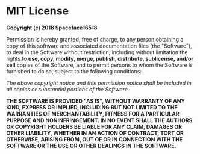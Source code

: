# MIT License

**Copyright (c) 2018 Spaceface16518**


Permission is hereby granted, free of charge, to any person obtaining a copy
of this software and associated documentation files (the "Software"), to deal
in the Software without restriction, including without limitation the rights
to **use, copy, modify, merge, publish, distribute, sublicense, and/or sell**
copies of the Software, and to permit persons to whom the Software is
furnished to do so, subject to the following conditions:


*The above copyright notice and this permission notice shall be included in all
copies or substantial portions of the Software.*

**THE SOFTWARE IS PROVIDED "AS IS", WITHOUT WARRANTY OF ANY KIND, EXPRESS OR
IMPLIED, INCLUDING BUT NOT LIMITED TO THE WARRANTIES OF MERCHANTABILITY,
FITNESS FOR A PARTICULAR PURPOSE AND NONINFRINGEMENT. IN NO EVENT SHALL THE
AUTHORS OR COPYRIGHT HOLDERS BE LIABLE FOR ANY CLAIM, DAMAGES OR OTHER
LIABILITY, WHETHER IN AN ACTION OF CONTRACT, TORT OR OTHERWISE, ARISING FROM,
OUT OF OR IN CONNECTION WITH THE SOFTWARE OR THE USE OR OTHER DEALINGS IN THE
SOFTWARE.**
